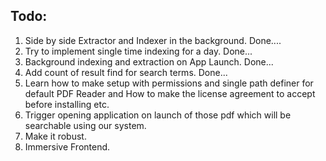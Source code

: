 ## Todo: 
1. Side by side Extractor and Indexer in the background. Done....
2. Try to implement single time indexing for a day. Done...
3. Background indexing and extraction on App Launch. Done...
4. Add count of result find for search terms. Done...
5. Learn how to make setup with permissions and single path definer for default PDF Reader and How to make the license agreement to accept before installing etc.
6. Trigger opening application on launch of those pdf which will be searchable using our system.
7. Make it robust.
8. Immersive Frontend.
